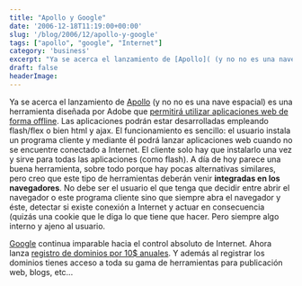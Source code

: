 ```yaml
---
title: "Apollo y Google"
date: '2006-12-18T11:19:00+00:00'
slug: '/blog/2006/12/apollo-y-google'
tags: ["apollo", "google", "Internet"]
category: 'business'
excerpt: "Ya se acerca el lanzamiento de [Apollo]( (y no no es una nave espacial) es una herramienta diseñada por Adobe que [permitirá u..."
draft: false
headerImage:
---
```

Ya se acerca el lanzamiento de [Apollo](http://labs.adobe.com/wiki/index.php/Apollo:developerfaq#What_is_Apollo.3F) (y no no es una nave espacial) es una herramienta diseñada por Adobe que [permitirá utilizar aplicaciones web de forma offline](http://www.techcrunch.com/2006/12/16/preparing-for-apollo/).
Las aplicaciones podrán estar desarrolladas empleando flash/flex o bien html y ajax.
El funcionamiento es sencillo: el usuario instala un programa cliente y mediante él podrá lanzar aplicaciones web cuando no se encuentre conectado a Internet. El cliente solo hay que instalarlo una vez y sirve para todas las aplicaciones (como flash).
A día de hoy parece una buena herramienta, sobre todo porque hay pocas alternativas similares, pero creo que este tipo de herramientas deberán venir **integradas en los navegadores**. No debe ser el usuario el que tenga que decidir entre abrir el navegador o este programa cliente sino que siempre abra el navegador y éste, detectar si existe conexión a Internet y actuar en consecuencia (quizás una cookie que le diga lo que tiene que hacer. Pero siempre algo interno y ajeno al usuario.

[Google](http://www.google.com/) continua imparable hacia el control absoluto de Internet.
Ahora lanza [registro de dominios por 10$ anuales](http://www.techcrunch.com/2006/02/22/google-pages-released/). Y además al registrar los dominios tienes acceso a toda su gama de herramientas para publicación web, blogs, etc...
